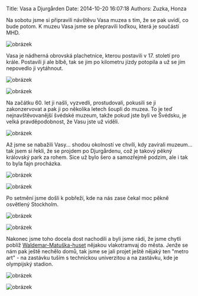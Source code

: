Title: Vasa a Djurgården
Date: 2014-10-20 16:07:18
Authors: Zuzka, Honza


Na sobotu jsme si připravili návštěvu Vasa muzea s tím, že se pak uvidí,
co bude potom. K muzeu Vasa jsme se přepravili loďkou, která je součástí
MHD.

![obrázek]({filename}/images/tumblr_inline_ndqxdy7d7L1t36z1g.jpg)

Vasa je nádherná obrovská plachetnice, kterou postavili v 17. století
pro krále. Postavili ji ale blbě, tak se jim po kilometru jízdy potopila
a už se jim nepovedlo ji vytáhnout.

![obrázek]({filename}/images/tumblr_inline_ndqxehDwH61t36z1g.jpg)

![obrázek]({filename}/images/tumblr_inline_ndqxf5W82r1t36z1g.jpg)

Na začátku 60. let ji našli, vyzvedli, prostudovali, pokusili se ji
zakonzervovat a pak ji po několika letech šoupli do muzea. To je teď
nejnavštěvovanější švédské muzeum, takže pokud jste byli ve Švédsku, je
velká pravděpodobnost, že Vasu jste už viděli.

![obrázek]({filename}/images/tumblr_inline_ndqxfyMSFD1t36z1g.jpg)

Až jsme se nabažili Vasy... shodou okolností ve chvíli, kdy zavírali
muzeum... tak jsem si řekli, že se projdem po Djurgårdenu, což je takový
pěkný královský park za rohem. Sice už bylo šero a samozřejmě podzim,
ale i tak to byla fajn procházka.

![obrázek]({filename}/images/tumblr_inline_ndqxlzc4r21t36z1g.jpg)

![obrázek]({filename}/images/tumblr_inline_ndqxqbDdm71t36z1g.jpg)

Po setmění jsme došli k pobřeží, kde na nás zase čekal moc pěkně
osvětlený Stockholm.

![obrázek]({filename}/images/tumblr_inline_ndqxqwciJk1t36z1g.jpg)

![obrázek]({filename}/images/tumblr_inline_ndqxs01gSp1t36z1g.jpg)

Nakonec jsme toho docela dost nachodili a byli jsme rádi, že jsme chytli
poblíž [Waldemar-Matuška-huset](http://www.waldemarsudde.se/) nějakou
vlakotramvaj do města. Jenže se nám pak ještě nechělo domů, tak jsme se
jali projet ještě nějaký ten "metro art" - na zastávku tuším s
technickou univerzitou a na zastávku, kde je olympijský stadion.

![obrázek]({filename}/images/tumblr_inline_ndqxthvRAl1t36z1g.jpg)

![obrázek]({filename}/images/tumblr_inline_ndqxug46BD1t36z1g.jpg)
